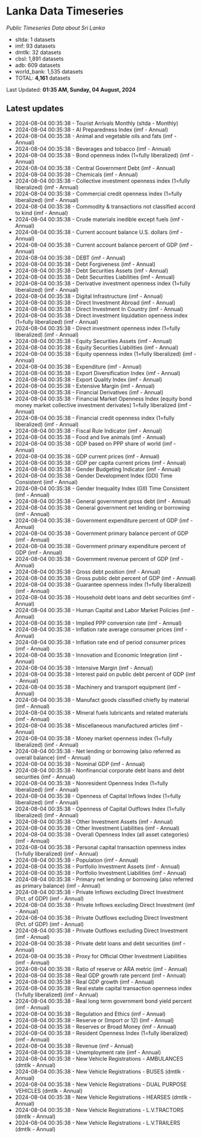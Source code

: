 # Lanka Data Timeseries
*Public Timeseries Data about Sri Lanka*

* sltda: 1 datasets
* imf: 93 datasets
* dmtlk: 32 datasets
* cbsl: 1,891 datasets
* adb: 609 datasets
* world_bank: 1,535 datasets
* TOTAL: **4,161** datasets

Last Updated: **01:35 AM, Sunday, 04 August, 2024**

## Latest updates

* 2024-08-04 00:35:38 - Tourist Arrivals Monthly (sltda - Monthly)
* 2024-08-04 00:35:38 - AI Preparedness Index (imf - Annual)
* 2024-08-04 00:35:38 - Animal and vegetable oils and fats (imf - Annual)
* 2024-08-04 00:35:38 - Beverages and tobacco (imf - Annual)
* 2024-08-04 00:35:38 - Bond openness index (1=fully liberalized) (imf - Annual)
* 2024-08-04 00:35:38 - Central Government Debt (imf - Annual)
* 2024-08-04 00:35:38 - Chemicals (imf - Annual)
* 2024-08-04 00:35:38 - Collective investment openness index (1=fully liberalized) (imf - Annual)
* 2024-08-04 00:35:38 - Commercial credit openness index (1=fully liberalized) (imf - Annual)
* 2024-08-04 00:35:38 - Commodity & transactions not classified accord to kind (imf - Annual)
* 2024-08-04 00:35:38 - Crude materials inedible except fuels (imf - Annual)
* 2024-08-04 00:35:38 - Current account balance U.S. dollars (imf - Annual)
* 2024-08-04 00:35:38 - Current account balance percent of GDP (imf - Annual)
* 2024-08-04 00:35:38 - DEBT (imf - Annual)
* 2024-08-04 00:35:38 - Debt Forgiveness (imf - Annual)
* 2024-08-04 00:35:38 - Debt Securities Assets (imf - Annual)
* 2024-08-04 00:35:38 - Debt Securities Liabilities (imf - Annual)
* 2024-08-04 00:35:38 - Derivative investment openness index (1=fully liberalized) (imf - Annual)
* 2024-08-04 00:35:38 - Digital Infrastructure (imf - Annual)
* 2024-08-04 00:35:38 - Direct Investment Abroad (imf - Annual)
* 2024-08-04 00:35:38 - Direct Investment In Country (imf - Annual)
* 2024-08-04 00:35:38 - Direct investment liquidation openness index (1=fully liberalized) (imf - Annual)
* 2024-08-04 00:35:38 - Direct investment openness index (1=fully liberalized) (imf - Annual)
* 2024-08-04 00:35:38 - Equity Securities Assets (imf - Annual)
* 2024-08-04 00:35:38 - Equity Securities Liabilities (imf - Annual)
* 2024-08-04 00:35:38 - Equity openness index (1=fully liberalized) (imf - Annual)
* 2024-08-04 00:35:38 - Expenditure (imf - Annual)
* 2024-08-04 00:35:38 - Export Diversification Index (imf - Annual)
* 2024-08-04 00:35:38 - Export Quality Index (imf - Annual)
* 2024-08-04 00:35:38 - Extensive Margin (imf - Annual)
* 2024-08-04 00:35:38 - Financial Derivatives (imf - Annual)
* 2024-08-04 00:35:38 - Financial Market Openness Index (equity bond money market collective investment derivates) 1=fully liberalized (imf - Annual)
* 2024-08-04 00:35:38 - Financial credit openness index (1=fully liberalized) (imf - Annual)
* 2024-08-04 00:35:38 - Fiscal Rule Indicator (imf - Annual)
* 2024-08-04 00:35:38 - Food and live animals (imf - Annual)
* 2024-08-04 00:35:38 - GDP based on PPP share of world (imf - Annual)
* 2024-08-04 00:35:38 - GDP current prices (imf - Annual)
* 2024-08-04 00:35:38 - GDP per capita current prices (imf - Annual)
* 2024-08-04 00:35:38 - Gender Budgeting Indicator (imf - Annual)
* 2024-08-04 00:35:38 - Gender Development Index (GDI) Time Consistent (imf - Annual)
* 2024-08-04 00:35:38 - Gender Inequality Index (GII) Time Consistent (imf - Annual)
* 2024-08-04 00:35:38 - General government gross debt (imf - Annual)
* 2024-08-04 00:35:38 - General government net lending or borrowing (imf - Annual)
* 2024-08-04 00:35:38 - Government expenditure percent of GDP (imf - Annual)
* 2024-08-04 00:35:38 - Government primary balance percent of GDP (imf - Annual)
* 2024-08-04 00:35:38 - Government primary expenditure percent of GDP (imf - Annual)
* 2024-08-04 00:35:38 - Government revenue percent of GDP (imf - Annual)
* 2024-08-04 00:35:38 - Gross debt position (imf - Annual)
* 2024-08-04 00:35:38 - Gross public debt percent of GDP (imf - Annual)
* 2024-08-04 00:35:38 - Guarantee openness index (1=fully liberalized) (imf - Annual)
* 2024-08-04 00:35:38 - Household debt loans and debt securities (imf - Annual)
* 2024-08-04 00:35:38 - Human Capital and Labor Market Policies (imf - Annual)
* 2024-08-04 00:35:38 - Implied PPP conversion rate (imf - Annual)
* 2024-08-04 00:35:38 - Inflation rate average consumer prices (imf - Annual)
* 2024-08-04 00:35:38 - Inflation rate end of period consumer prices (imf - Annual)
* 2024-08-04 00:35:38 - Innovation and Economic Integration (imf - Annual)
* 2024-08-04 00:35:38 - Intensive Margin (imf - Annual)
* 2024-08-04 00:35:38 - Interest paid on public debt percent of GDP (imf - Annual)
* 2024-08-04 00:35:38 - Machinery and transport equipment (imf - Annual)
* 2024-08-04 00:35:38 - Manufact goods classified chiefly by material (imf - Annual)
* 2024-08-04 00:35:38 - Mineral fuels lubricants and related materials (imf - Annual)
* 2024-08-04 00:35:38 - Miscellaneous manufactured articles (imf - Annual)
* 2024-08-04 00:35:38 - Money market openness index (1=fully liberalized) (imf - Annual)
* 2024-08-04 00:35:38 - Net lending or borrowing (also referred as overall balance) (imf - Annual)
* 2024-08-04 00:35:38 - Nominal GDP (imf - Annual)
* 2024-08-04 00:35:38 - Nonfinancial corporate debt loans and debt securities (imf - Annual)
* 2024-08-04 00:35:38 - Nonresident Openness Index (1=fully liberalized) (imf - Annual)
* 2024-08-04 00:35:38 - Openness of Capital Inflows Index (1=fully liberalized) (imf - Annual)
* 2024-08-04 00:35:38 - Openness of Capital Outflows Index (1=fully liberalized) (imf - Annual)
* 2024-08-04 00:35:38 - Other Investment Assets (imf - Annual)
* 2024-08-04 00:35:38 - Other Investment Liabilities (imf - Annual)
* 2024-08-04 00:35:38 - Overall Openness Index (all asset categories) (imf - Annual)
* 2024-08-04 00:35:38 - Personal capital transaction openness index (1=fully liberalized) (imf - Annual)
* 2024-08-04 00:35:38 - Population (imf - Annual)
* 2024-08-04 00:35:38 - Portfolio Investment Assets (imf - Annual)
* 2024-08-04 00:35:38 - Portfolio Investment Liabilities (imf - Annual)
* 2024-08-04 00:35:38 - Primary net lending or borrowing (also referred as primary balance) (imf - Annual)
* 2024-08-04 00:35:38 - Private Inflows excluding Direct Investment (Pct. of GDP) (imf - Annual)
* 2024-08-04 00:35:38 - Private Inflows excluding Direct Investment (imf - Annual)
* 2024-08-04 00:35:38 - Private Outflows excluding Direct Investment (Pct. of GDP) (imf - Annual)
* 2024-08-04 00:35:38 - Private Outflows excluding Direct Investment (imf - Annual)
* 2024-08-04 00:35:38 - Private debt loans and debt securities (imf - Annual)
* 2024-08-04 00:35:38 - Proxy for Official Other Investment Liabilities (imf - Annual)
* 2024-08-04 00:35:38 - Ratio of reserve or ARA metric (imf - Annual)
* 2024-08-04 00:35:38 - Real GDP growth rate percent (imf - Annual)
* 2024-08-04 00:35:38 - Real GDP growth (imf - Annual)
* 2024-08-04 00:35:38 - Real estate capital transaction openness index (1=fully liberalized) (imf - Annual)
* 2024-08-04 00:35:38 - Real long term government bond yield percent (imf - Annual)
* 2024-08-04 00:35:38 - Regulation and Ethics (imf - Annual)
* 2024-08-04 00:35:38 - Reserve or (Import or 12) (imf - Annual)
* 2024-08-04 00:35:38 - Reserves or Broad Money (imf - Annual)
* 2024-08-04 00:35:38 - Resident Openness Index (1=fully liberalized) (imf - Annual)
* 2024-08-04 00:35:38 - Revenue (imf - Annual)
* 2024-08-04 00:35:38 - Unemployment rate (imf - Annual)
* 2024-08-04 00:35:38 - New Vehicle Registrations - AMBULANCES (dmtlk - Annual)
* 2024-08-04 00:35:38 - New Vehicle Registrations - BUSES (dmtlk - Annual)
* 2024-08-04 00:35:38 - New Vehicle Registrations - DUAL PURPOSE VEHICLES (dmtlk - Annual)
* 2024-08-04 00:35:38 - New Vehicle Registrations - HEARSES (dmtlk - Annual)
* 2024-08-04 00:35:38 - New Vehicle Registrations - L.V.TRACTORS (dmtlk - Annual)
* 2024-08-04 00:35:38 - New Vehicle Registrations - L.V.TRAILERS (dmtlk - Annual)
